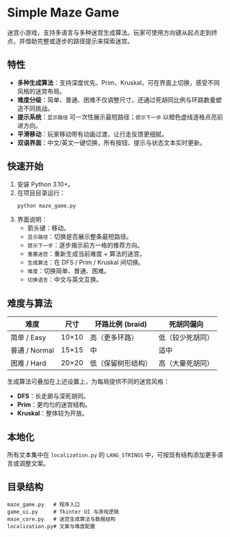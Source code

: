 # Simple Maze Game

迷宫小游戏，支持多语言与多种迷宫生成算法。玩家可使用方向键从起点走到终点，并借助完整或逐步的路径提示来探索迷宫。

## 特性
- **多种生成算法**：支持深度优先、Prim、Kruskal，可在界面上切换，感受不同风格的迷宫布局。
- **难度分级**：简单、普通、困难不仅调整尺寸，还通过死胡同比例与环路数量塑造不同挑战。
- **提示系统**：`显示路径` 可一次性展示最短路径；`提示下一步` 以橙色虚线逐格点亮前进方向。
- **平滑移动**：玩家移动带有动画过渡，让行走反馈更细腻。
- **双语界面**：中文/英文一键切换，所有按钮、提示与状态文本实时更新。

## 快速开始
1. 安装 Python 3.10+。
2. 在项目目录运行：
   ```bash
   python maze_game.py
   ```
3. 界面说明：
   - 箭头键：移动。
   - `显示路径`：切换是否展示整条最短路径。
   - `提示下一步`：逐步揭示前方一格的推荐方向。
   - `重置迷宫`：重新生成当前难度 + 算法的迷宫。
   - `生成算法`：在 DFS / Prim / Kruskal 间切换。
   - `难度`：切换简单、普通、困难。
   - `切换语言`：中文与英文互换。

## 难度与算法
| 难度 | 尺寸 | 环路比例 (braid) | 死胡同偏向 |
|------|------|------------------|------------|
| 简单 / Easy | 10×10 | 高（更多环路） | 低（较少死胡同） |
| 普通 / Normal | 15×15 | 中 | 适中 |
| 困难 / Hard | 20×20 | 低（保留树形结构） | 高（大量死胡同） |

生成算法可叠加在上述设置上，为每局提供不同的迷宫风格：
- **DFS**：长走廊与深死胡同。
- **Prim**：更均匀的迷宫结构。
- **Kruskal**：整体较为开放。

## 本地化
所有文本集中在 `localization.py` 的 `LANG_STRINGS` 中，可按现有结构添加更多语言或调整文案。

## 目录结构
```
maze_game.py   # 程序入口
game_ui.py     # Tkinter UI 与游戏逻辑
maze_core.py   # 迷宫生成算法与数据结构
localization.py# 文案与难度配置
```
